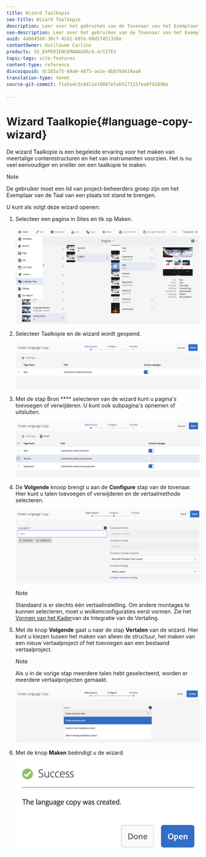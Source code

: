 ```yaml
---
title: Wizard Taalkopie
seo-title: Wizard Taalkopie
description: Leer over het gebruiken van de Tovenaar van het Exemplaar van de Taal in AEM.
seo-description: Leer over het gebruiken van de Tovenaar van het Exemplaar van de Taal in AEM.
uuid: 4a664568-30cf-42d2-b07e-68d5f451328e
contentOwner: Guillaume Carlino
products: SG_EXPERIENCEMANAGER/6.4/SITES
topic-tags: site-features
content-type: reference
discoiquuid: dc185a75-84a0-4075-ae1e-8bb78d414aa8
translation-type: tm+mt
source-git-commit: f1a5e4c5c8411e10887efab517115fee0fd1890a

---
```



# Wizard Taalkopie{#language-copy-wizard}

De wizard Taalkopie is een begeleide ervaring voor het maken van meertalige contentstructuren en het van instrumenten voorzien. Het is nu veel eenvoudiger en sneller om een taalkopie te maken.

>[!NOTE]
>
>De gebruiker moet een lid van project-beheerders groep zijn om het Exemplaar van de Taal van een plaats tot stand te brengen.

U kunt als volgt deze wizard openen:

1. Selecteer een pagina in Sites en tik op Maken.

   ![chlimage_1-48](assets/chlimage_1-48.jpeg)

1. Selecteer Taalkopie en de wizard wordt geopend.

   ![chlimage_1-49](assets/chlimage_1-49.jpeg)

1. Met de stap Bron **** selecteren van de wizard kunt u pagina&#39;s toevoegen of verwijderen. U kunt ook subpagina&#39;s opnemen of uitsluiten.

   ![chlimage_1-50](assets/chlimage_1-50.jpeg)

1. De **Volgende** knoop brengt u aan de **Configure** stap van de tovenaar. Hier kunt u talen toevoegen of verwijderen en de vertaalmethode selecteren.

   ![chlimage_1-51](assets/chlimage_1-51.jpeg)

   >[!NOTE]
   >
   >Standaard is er slechts één vertaalinstelling. Om andere montages te kunnen selecteren, moet u wolkenconfiguraties eerst vormen. Zie het [Vormen van het Kader](/help/sites-administering/tc-tic.md)van de Integratie van de Vertaling.

1. Met de knop **Volgende** gaat u naar de stap **Vertalen** van de wizard. Hier kunt u kiezen tussen het maken van alleen de structuur, het maken van een nieuw vertaalproject of het toevoegen aan een bestaand vertaalproject.

   >[!NOTE]
   >
   >Als u in de vorige stap meerdere talen hebt geselecteerd, worden er meerdere vertaalprojecten gemaakt.

   ![chlimage_1-52](assets/chlimage_1-52.jpeg)

1. Met de knop **Maken** beëindigt u de wizard.

   ![chlimage_1-53](assets/chlimage_1-53.jpeg)

